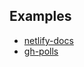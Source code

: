 ## Examples

* [netlify-docs](https://netlify-docs.netlify.com/)
* [gh-polls](https://gh-polls-docs.netlify.com/)
